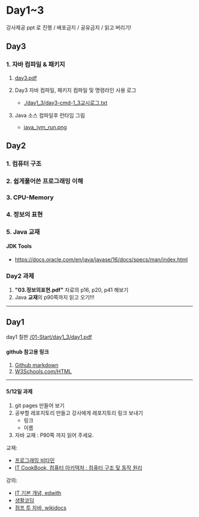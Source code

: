 # Day1~3

강사제공 ppt 로 진행 / 배포금지 / 공유금지 / 읽고 버리기!

## Day3

### 1. 자바 컴파일 & 패키지

1. [day3.pdf](./day1_3/day3.pdf)
2. Day3 자바 컴파일, 패키지 컴파일 및 명령라인 사용 로그
   - [./day1_3/day3-cmd-1_3교시로그.txt](./day1_3/day3-cmd-1_3교시로그.txt)

3. Java 소스 컴파일후 런타임 그림
   - [java_jvm_run.png](./day1_3/java_jvm_run.png)

## Day2

### 1. 컴퓨터 구조
### 2. 쉽게풀어쓴 프로그래밍 이해
### 3. CPU-Memory
### 4. 정보의 표현

### 5. Java 교재

#### JDK Tools

- https://docs.oracle.com/en/java/javase/16/docs/specs/man/index.html


### Day2 과제

1. **"03.정보의표현.pdf"** 자료의 p16, p20, p41 해보기
2. Java **교재**의 p90쪽까지 읽고 오기!!!


---

##  Day1

day1 칠판 [/01-Start/day1_3/day1.pdf](https://github.com/qkboo/lecture_fullstack2021/blob/master/01-Start/day1_3/day1.pdf)


#### github 참고용 링크

1. [Github markdown](https://guides.github.com/features/mastering-markdown/)
2. [W3Schools.com/HTML](https://www.w3schools.com/html/)

---
#### 5/12일 과제

1. git pages 만들어 보기
2. 공부할 레포지토리 만들고 강사에게 레포지토리 링크 보내기
   - 링크
   - 이름
3. 자바 교재 : P90쪽 까지 읽어 주세요.



교재:

- [프로그래밍 비타민](https://www.hanbit.co.kr/store/books/look.php?p_code=B2841228031)
- [IT CookBook, 컴퓨터 아키텍처 : 컴퓨터 구조 및 동작 원리](https://www.hanbit.co.kr/search/search_list.html?keyword=it%20cookbook,%20초보&ptype=B#)

강의:
 - [IT 기본 개념, edwith](https://www.edwith.org/it-ewha-course)
 - [생활코딩](https://opentutorials.org/course/1)
 - [점프 투 자바, wikidocs](https://wikidocs.net/book/31)

